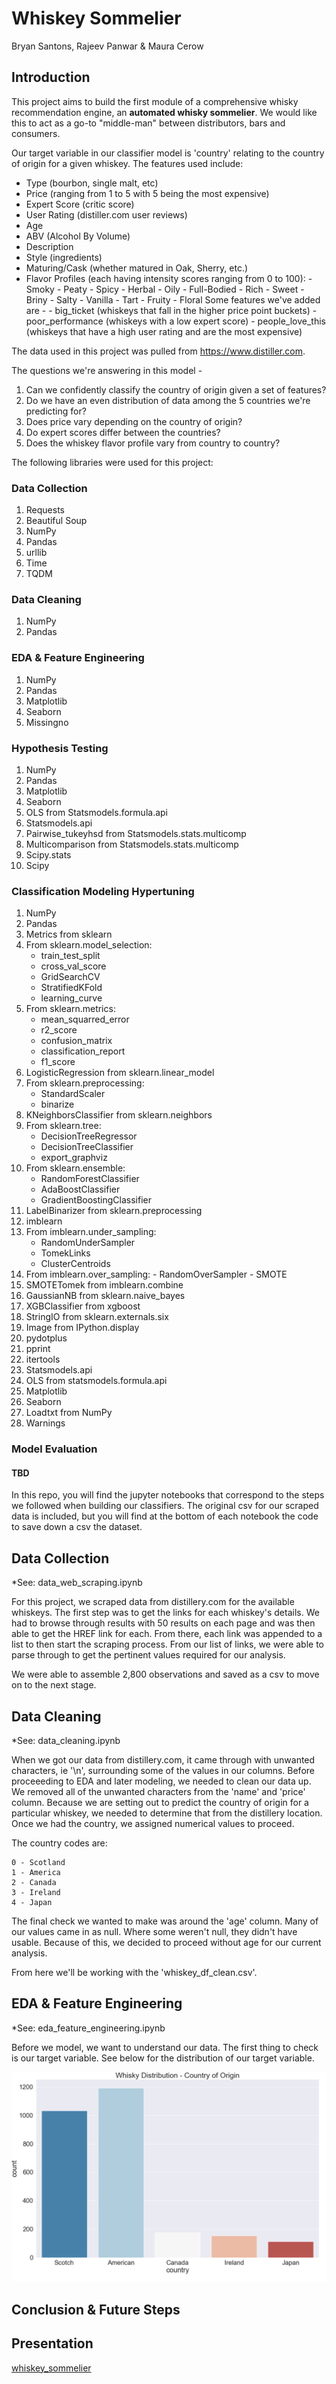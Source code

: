 # Whiskey Sommelier
Bryan Santons, Rajeev Panwar & Maura Cerow

## Introduction

This project aims to build the first module of a comprehensive whisky recommendation engine, an **automated whisky sommelier**. We would like this to act as a go-to "middle-man" between distributors, bars and consumers.

Our target variable in our classifier model is 'country' relating to the country of origin for a given whiskey. The features used include:
  - Type (bourbon, single malt, etc)
  - Price (ranging from 1 to 5 with 5 being the most expensive)
  - Expert Score (critic score)
  - User Rating (distiller.com user reviews)
  - Age
  - ABV (Alcohol By Volume)
  - Description
  - Style (ingredients)
  - Maturing/Cask (whether matured in Oak, Sherry, etc.)
  - Flavor Profiles (each having intensity scores ranging from 0 to 100):
        - Smoky
        -  Peaty
        - Spicy
        - Herbal
        - Oily
        - Full-Bodied
        - Rich
        - Sweet
        - Briny
        - Salty
        - Vanilla
        - Tart
        - Fruity
        - Floral
  Some features we've added are - 
        - big_ticket (whiskeys that fall in the higher price point buckets)
        - poor_performance (whiskeys with a low expert score)
        - people_love_this (whiskeys that have a high user rating and are the most expensive)

The data used in this project was pulled from https://www.distiller.com. 

The questions we're answering in this model - 
  1. Can we confidently classify the country of origin given a set of features?
  2. Do we have an even distribution of data among the 5 countries we're predicting for?
  3. Does price vary depending on the country of origin?
  4. Do expert scores differ between the countries?
  5. Does the whiskey flavor profile vary from country to country?
    
The following libraries were used for this project: 

### Data Collection
  1. Requests
  2. Beautiful Soup
  3. NumPy
  4. Pandas
  5. urllib
  6. Time
  7. TQDM
  
### Data Cleaning
  1. NumPy
  2. Pandas
  
### EDA & Feature Engineering
  1. NumPy
  2. Pandas
  3. Matplotlib
  4. Seaborn
  5. Missingno
  
### Hypothesis Testing
  1. NumPy
  2. Pandas
  3. Matplotlib
  4. Seaborn
  5. OLS from Statsmodels.formula.api
  6. Statsmodels.api
  7. Pairwise_tukeyhsd from Statsmodels.stats.multicomp
  8. Multicomparison from Statsmodels.stats.multicomp
  9. Scipy.stats
  10. Scipy

### Classification Modeling Hypertuning
  1. NumPy
  2. Pandas
  3. Metrics from sklearn
  4. From sklearn.model_selection:
      - train_test_split
      - cross_val_score
      - GridSearchCV
      - StratifiedKFold
      - learning_curve
  5. From sklearn.metrics:
      - mean_squarred_error
      - r2_score
      - confusion_matrix
      - classification_report
      - f1_score
  6. LogisticRegression from sklearn.linear_model
  7. From sklearn.preprocessing:
      - StandardScaler
      - binarize
   8. KNeighborsClassifier from sklearn.neighbors
   9. From sklearn.tree:
      - DecisionTreeRegressor
      - DecisionTreeClassifier
      - export_graphviz
  10. From sklearn.ensemble:
      - RandomForestClassifier
      - AdaBoostClassifier
      - GradientBoostingClassifier
  11. LabelBinarizer from sklearn.preprocessing
  12. imblearn
  13. From imblearn.under_sampling:
      - RandomUnderSampler
      - TomekLinks
      - ClusterCentroids
   14. From imblearn.over_sampling:
      - RandomOverSampler
      - SMOTE
   15. SMOTETomek from imblearn.combine
   16. GaussianNB from sklearn.naive_bayes
   17. XGBClassifier from xgboost
   18. StringIO from sklearn.externals.six
   19. Image from IPython.display
   20. pydotplus
   21. pprint
   22. itertools
   23. Statsmodels.api
   24. OLS from statsmodels.formula.api
   25. Matplotlib
   26. Seaborn
   27. Loadtxt from NumPy
   28. Warnings

### Model Evaluation
#### TBD

In this repo, you will find the jupyter notebooks that correspond to the steps we followed when building our classifiers. The original csv for our scraped data is included, but you will find at the bottom of each notebook the code to save down a csv the dataset.

## Data Collection
*See: data_web_scraping.ipynb

For this project, we scraped data from distillery.com for the available whiskeys. The first step was to get the links for each whiskey's details. We had to browse through results with 50 results on each page and was then able to get the HREF link for each. From there, each link was appended to a list to then start the scraping process. From our list of links, we were able to parse through to get the pertinent values required for our analysis.

We were able to assemble 2,800 observations and saved as a csv to move on to the next stage.

## Data Cleaning
*See: data_cleaning.ipynb

When we got our data from distillery.com, it came through with unwanted characters, ie '\n', surrounding some of the values in our columns. Before proceeeding to EDA and later modeling, we needed to clean our data up. We removed all of the unwanted characters from the 'name' and 'price' column. Because we are setting out to predict the country of origin for a particular whiskey, we needed to determine that from the distillery location. Once we had the country, we assigned numerical values to proceed.

The country codes are:

    0 - Scotland
    1 - America
    2 - Canada
    3 - Ireland
    4 - Japan
    
The final check we wanted to make was around the 'age' column. Many of our values came in as null. Where some weren't null, they didn't have usable. Because of this, we decided to proceed without age for our current analysis.

From here we'll be working with the 'whiskey_df_clean.csv'.

## EDA & Feature Engineering
*See: eda_feature_engineering.ipynb

Before we model, we want to understand our data. The first thing to check is our target variable. See below for the distribution of our target variable.

![](images/target_distribution.png)




## Conclusion & Future Steps

## Presentation

[whiskey_sommelier](https://docs.google.com/presentation/d/1ENZpW1YLgLV1PvHDEQKhzcgFzJlfmcALtxzVDWTN5C4/edit#slide=id.g73a2f809fc_2_214)
